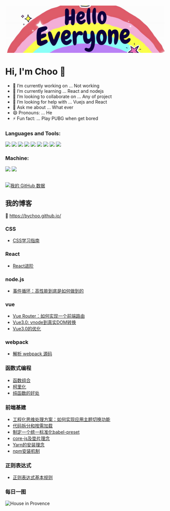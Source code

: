   
<p>
  <img src="https://raw.githubusercontent.com/Vivekagent47/Vivekagent47/master/hello.svg">
</p>

# Hi, I'm Choo 👋

- 🔭 I’m currently working on ... Not working
- 🌱 I’m currently learning ...  React and nodejs
- 👯 I’m looking to collaborate on ... Any of project
- 🤔 I’m looking for help with ... Vuejs and React
- 💬 Ask me about ... What ever
- 😄 Pronouns: ... He
- ⚡ Fun fact: ... Play PUBG when get bored

### Languages and Tools:
<div display="flex">
  <img src="https://img.shields.io/badge/html5%20-%23E34F26.svg?&style=for-the-badge&logo=html5&logoColor=white">
  <img src="https://img.shields.io/badge/css3%20-%231572B6.svg?&style=for-the-badge&logo=css3&logoColor=white">
  <img src="https://img.shields.io/badge/javascript-%23F7DF1E.svg?&style=for-the-badge&logo=javascript&logoColor=black&labelColor=black">
  <img src="https://img.shields.io/badge/react%20-%2314354C.svg?&style=for-the-badge&logo=python&logoColor=white">
  <img src="https://img.shields.io/badge/Nodejs%20-%2300599C.svg?&style=for-the-badge&logo=node&logoColor=white">
  <img src="https://img.shields.io/badge/vuejs%20-%2335495e.svg?&style=for-the-badge&logo=vue.js&logoColor=%234FC08D">
  <img src="https://img.shields.io/badge/git%20-%23F05033.svg?&style=for-the-badge&logo=git&logoColor=white"/>
  <img src="https://img.shields.io/badge/github%20-%23121011.svg?&style=for-the-badge&logo=github&logoColor=white"/>
  <img src="https://img.shields.io/badge/markdown-%23000000.svg?&style=for-the-badge&logo=markdown&logoColor=white" />
</div>

### Machine:
<div display="flex">
  <img src="https://img.shields.io/badge/windows-%20GL63%208RC-%23F50F0F.svg?&style=for-the-badge&logo=windows&logoColor=white" />
  <img src="https://img.shields.io/badge/linux-%20GL63%208RC-%23dd4814.svg?&style=for-the-badge&logo=linux&logoColor=white">
</div>
<br>

[![我的 GitHub 数据](https://github-readme-stats.vercel.app/api?username=BYChoo&show_icons=true&theme=graywhite)]()

## 我的博客

🔗   https://bychoo.github.io/


### CSS
- [CSS学习指南](https://bychoo.github.io/2021/04/26/CSS%E5%AD%A6%E4%B9%A0%E6%8C%87%E5%8D%97/)

### React
- [React进阶](https://bychoo.github.io/2021/04/28/React%E8%BF%9B%E9%98%B6/)

### node.js
- [事件循环：高性能到底是如何做到的](https://bychoo.github.io/2021/04/23/%E4%BA%8B%E4%BB%B6%E5%BE%AA%E7%8E%AF%EF%BC%9A%E9%AB%98%E6%80%A7%E8%83%BD%E5%88%B0%E5%BA%95%E6%98%AF%E5%A6%82%E4%BD%95%E5%81%9A%E5%88%B0%E7%9A%84/)

### vue
- [Vue Router：如何实现一个前端路由](https://bychoo.github.io/2021/04/23/Vue-Router%EF%BC%9A%E5%A6%82%E4%BD%95%E5%AE%9E%E7%8E%B0%E4%B8%80%E4%B8%AA%E5%89%8D%E7%AB%AF%E8%B7%AF%E7%94%B1/)
- [Vue3.0: vnode到真实DOM转换](https://bychoo.github.io/2021/04/23/Vue3-0-vnode%E5%88%B0%E7%9C%9F%E5%AE%9EDOM%E8%BD%AC%E6%8D%A2/)
- [Vue3.0的优化](https://bychoo.github.io/2021/04/23/Vue3-0%E7%9A%84%E4%BC%98%E5%8C%96/)

### webpack
- [解析 webpack 源码](https://bychoo.github.io/2021/04/23/%E8%A7%A3%E6%9E%90-webpack-%E6%BA%90%E7%A0%81/)

### 函数式编程
- [函数组合](https://bychoo.github.io/2021/04/25/%E5%87%BD%E6%95%B0%E7%BB%84%E5%90%88/)
- [柯里化](https://bychoo.github.io/2021/04/23/%E6%9F%AF%E9%87%8C%E5%8C%96/)
- [纯函数的好处](https://bychoo.github.io/2021/04/23/%E7%BA%AF%E5%87%BD%E6%95%B0%E7%9A%84%E5%A5%BD%E5%A4%84/)

### 前端基建
- [工程化思维处理方案：如何实现应用主题切换功能](https://bychoo.github.io/2021/04/23/%E5%B7%A5%E7%A8%8B%E5%8C%96%E6%80%9D%E7%BB%B4%E5%A4%84%E7%90%86%E6%96%B9%E6%A1%88%EF%BC%9A%E5%A6%82%E4%BD%95%E5%AE%9E%E7%8E%B0%E5%BA%94%E7%94%A8%E4%B8%BB%E9%A2%98%E5%88%87%E6%8D%A2%E5%8A%9F%E8%83%BD/)
- [代码拆分和按需加载](https://bychoo.github.io/2021/04/23/%E4%BB%A3%E7%A0%81%E6%8B%86%E5%88%86%E5%92%8C%E6%8C%89%E9%9C%80%E5%8A%A0%E8%BD%BD/)
- [制定一个统一标准化babel-preset](https://bychoo.github.io/2021/04/23/%E5%88%B6%E5%AE%9A%E4%B8%80%E4%B8%AA%E7%BB%9F%E4%B8%80%E6%A0%87%E5%87%86%E5%8C%96babel-preset/)
- [core-js及垫片理念](https://bychoo.github.io/2021/04/23/core-js%E5%8F%8A%E5%9E%AB%E7%89%87%E7%90%86%E5%BF%B5/)
- [Yarn的安装理念](https://bychoo.github.io/2021/04/23/Yarn%E7%9A%84%E5%AE%89%E8%A3%85%E7%90%86%E5%BF%B5/)
- [npm安装机制](https://bychoo.github.io/2021/04/23/npm%E5%AE%89%E8%A3%85%E6%9C%BA%E5%88%B6/)

### 正则表达式
- [正则表达式基本规则](https://bychoo.github.io/2021/04/26/%E6%AD%A3%E5%88%99%E8%A1%A8%E8%BE%BE%E5%BC%8F%E5%9F%BA%E6%9C%AC%E8%A7%84%E5%88%99/)

### 每日一图
![House in Provence](https://upload.wikimedia.org/wikipedia/en/thumb/e/e7/W._S._Gilbert_-_Alice_B._Woodward_-_The_Pinafore_Picture_Book_-_Frontispiece.jpg/450px-W._S._Gilbert_-_Alice_B._Woodward_-_The_Pinafore_Picture_Book_-_Frontispiece.jpg)